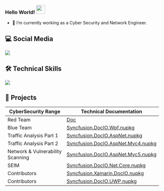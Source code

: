<!--
**killbay/killbay** is a ✨ _special_ ✨ repository because its `README.md` (this file) appears on your GitHub profile.

Here are some ideas to get you started:

- 🔭 I’m currently working on ...
- 🌱 I’m currently learning ...
- 👯 I’m looking to collaborate on ...
- 🤔 I’m looking for help with ...
- 💬 Ask me about ...
- 📫 How to reach me: ...
- 😄 Pronouns: ...
- ⚡ Fun fact: ...
-->

### Hello World!  <img src="https://github.com/sciencepal/sciencepal/blob/master/assets/Hi.gif" width="29px">
- 🔭 I’m currently working as a Cyber Security and Network Engineer.

<!-- EMPTY SPACE -->

## 💻 Social Media
<p>
  <a href="https://www.linkedin.com/in/francisco-valencia-95a650123/">
    <img src="https://skillicons.dev/icons?i=linkedin"/>
   </a>
</p>

<!-- EMPTY SPACE -->

## 🛠️ Technical Skills
<p align="left">
    <a href="https://github.com/killbay">
    <img src="https://skillicons.dev/icons?i=linux,bash,aws,azure,github,git,docker,vim,python,html,markdown,wordpress,vscode,discord" /></a>
</p>

<!-- EMPTY SPACE -->

## 📕 Projects
|CyberSecurity Range|Technical Documentation|
|-----------|------------|
|Red Team|[Doc](https://github.com/killbay/Red_Team)|
|Blue Team|[Syncfusion.DocIO.Wpf.nupkg](https://docs.google.com/document/d/1Y3jTM8IZt5Ko_xCCOoWQBgfKCeTjugJX/edit)|
|Traffic Analysis Part 1|[Syncfusion.DocIO.AspNet.nupkg](https://docs.google.com/document/d/1FLm92Z5pkZhyXqV6wSwL9ZqT3yQhZi9w/edit)|
|Traffic Analysis Part 2|[Syncfusion.DocIO.AspNet.Mvc4.nupkg](https://docs.google.com/document/d/1Y3jTM8IZt5Ko_xCCOoWQBgfKCeTjugJX/edit)|
|Network & Vulnerability Scanning|[Syncfusion.DocIO.AspNet.Mvc5.nupkg](https://docs.google.com/document/d/1iIae9Kq01tyd-PU7DzULhajmCHr9bA7T/edit)|
|SEIM|[Syncfusion.DocIO.Net.Core.nupkg](https://www.nuget.org/packages/Syncfusion.DocIO.Net.Core/)|
|Contributors|[Syncfusion.Xamarin.DocIO.nupkg](https://www.nuget.org/packages/Syncfusion.Xamarin.DocIO/)|
|Contributors|[Syncfusion.DocIO.UWP.nupkg](https://www.nuget.org/packages/Syncfusion.DocIO.UWP/)|

<!-- End -->
